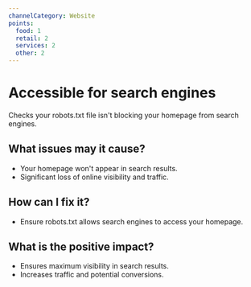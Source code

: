 ```yaml
---
channelCategory: Website
points:
  food: 1
  retail: 2
  services: 2
  other: 2
---
```


# Accessible for search engines

Checks your robots.txt file isn't blocking your homepage from search engines.

## What issues may it cause?

- Your homepage won't appear in search results.
- Significant loss of online visibility and traffic.

## How can I fix it?

- Ensure robots.txt allows search engines to access your homepage.

## What is the positive impact?

- Ensures maximum visibility in search results.
- Increases traffic and potential conversions. 